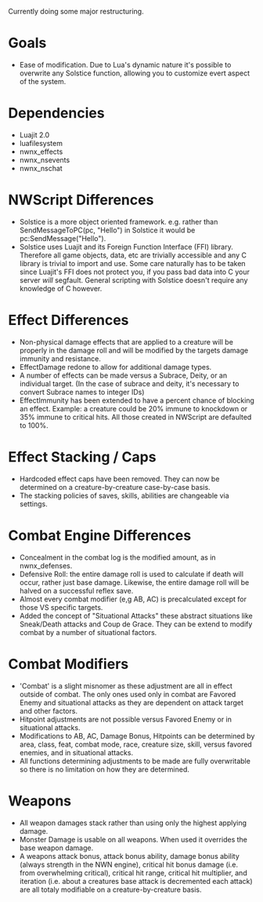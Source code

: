 Currently doing some major restructuring.  

# Goals
* Ease of modification.  Due to Lua's dynamic nature it's possible to
  overwrite any Solstice function, allowing you to customize evert
  aspect of the system.

# Dependencies
* Luajit 2.0 
* luafilesystem
* nwnx_effects
* nwnx_nsevents
* nwnx_nschat

# NWScript Differences
* Solstice is a more object oriented framework.  e.g. rather than
  SendMessageToPC(pc, "Hello") in Solstice it would be
  pc:SendMessage("Hello").
* Solstice uses Luajit and its Foreign Function Interface (FFI) library.
  Therefore all game objects, data, etc are trivially accessible and any C
  library is trivial to import and use.  Some care naturally has to be
  taken since Luajit's FFI does not protect you, if you pass bad data
  into C your server _will_ segfault. General scripting with Solstice
  doesn't require any knowledge of C however.

# Effect Differences
* Non-physical damage effects that are applied to a creature will be
  properly in the damage roll and will be modified by the targets
  damage immunity and resistance.
* EffectDamage redone to allow for additional damage types.
* A number of effects can be made versus a Subrace, Deity, or an
  individual target.  (In the case of subrace and deity, it's
  necessary to convert Subrace names to integer IDs)
* EffectImmunity has been extended to have a percent chance of
  blocking an effect.  Example: a creature could be 20% immune to
  knockdown or 35% immune to critical hits.  All those created in
  NWScript are defaulted to 100%.

# Effect Stacking / Caps
* Hardcoded effect caps have been removed.  They can now be determined on
  a creature-by-creature case-by-case basis.
* The stacking policies of saves, skills, abilities are changeable
  via settings.


# Combat Engine Differences
* Concealment in the combat log is the modified amount, as in nwnx_defenses.
* Defensive Roll: the entire damage roll is used to calculate if death
  will occur, rather just base damage.  Likewise, the entire damage
  roll will be halved on a successful reflex save.
* Almost every combat modifier (e,g AB, AC) is precalculated except
  for those VS specific targets.
* Added the concept of "Situational Attacks" these abstract situations
  like Sneak/Death attacks and Coup de Grace.  They can be extend to
  modify combat by a number of situational factors.
  
# Combat Modifiers
* 'Combat' is a slight misnomer as these adjustment are all in effect
  outside of combat.  The only ones used only in combat are Favored
  Enemy and situational attacks as they are dependent on attack target
  and other factors.
* Hitpoint adjustments are not possible versus Favored Enemy or in
  situational attacks.
* Modifications to AB, AC, Damage Bonus, Hitpoints can be determined
  by area, class, feat, combat mode, race, creature size, skill,
  versus favored enemies, and in situational attacks.
* All functions determining adjustments to be made are fully
  overwritable so there is no limitation on how they are determined.

# Weapons
* All weapon damages stack rather than using only the highest applying damage.
* Monster Damage is usable on all weapons.  When used it overrides the base weapon damage.
* A weapons attack bonus, attack bonus ability, damage bonus ability
  (always strength in the NWN engine), critical hit bonus damage
  (i.e. from overwhelming critical), critical hit range, critical hit
  multiplier, and iteration (i.e. about a creatures base attack is
  decremented each attack) are all totaly modifiable on a
  creature-by-creature basis.

